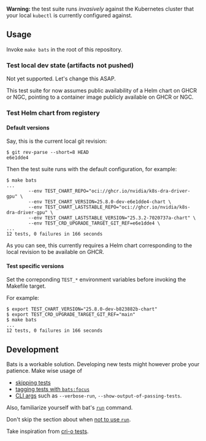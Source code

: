 **Warning:** the test suite runs _invasively_ against the Kubernetes cluster that your local `kubectl` is currently configured against.

## Usage

Invoke `make bats` in the root of this repository.


### Test local dev state (artifacts not pushed)

Not yet supported.
Let's change this ASAP.

This test suite for now assumes public availability of a Helm chart on GHCR or NGC, pointing to a container image publicly available on GHCR or NGC.

### Test Helm chart from registery

#### Default versions

Say, this is the current local git revision:

```console
$ git rev-parse --short=8 HEAD
e6e1dde4
```

Then the test suite runs with the default configuration, for example:
```console
$ make bats
...
        --env TEST_CHART_REPO="oci://ghcr.io/nvidia/k8s-dra-driver-gpu" \
        --env TEST_CHART_VERSION=25.8.0-dev-e6e1dde4-chart \
        --env TEST_CHART_LASTSTABLE_REPO="oci://ghcr.io/nvidia/k8s-dra-driver-gpu" \
        --env TEST_CHART_LASTSTABLE_VERSION="25.3.2-7020737a-chart" \
        --env TEST_CRD_UPGRADE_TARGET_GIT_REF=e6e1dde4 \
...
12 tests, 0 failures in 166 seconds
```

As you can see, this currently requires a Helm chart corresponding to the local revision to be available on GHCR.

#### Test specific versions

Set the correponding `TEST_*` environment variables before invoking the Makefile target.

For example:

```console
$ export TEST_CHART_VERSION="25.8.0-dev-b823882b-chart"
$ export TEST_CRD_UPGRADE_TARGET_GIT_REF="main"
$ make bats
...
12 tests, 0 failures in 166 seconds
```


## Development

Bats is a workable solution.
Developing new tests might however probe your patience.
Make wise usage of

* [skipping tests](https://bats-core.readthedocs.io/en/stable/writing-tests.html#skip-easily-skip-tests)
* [tagging tests with `bats:focus`](https://bats-core.readthedocs.io/en/stable/writing-tests.html#special-tags)
* [CLI args](https://bats-core.readthedocs.io/en/stable/usage.html) such as `--verbose-run`, `--show-output-of-passing-tests`.


Also, familiarize yourself with bat's [`run`](https://bats-core.readthedocs.io/en/stable/writing-tests.html#run-test-other-commands) command.

Don't skip the section about when [not to use `run`](https://bats-core.readthedocs.io/en/stable/writing-tests.html#when-not-to-use-run).

Take inspiration from [cri-o tests](https://github.com/cri-o/cri-o/tree/81e69a58c7e6ec8699b3bdd8696b1d0e25e32bfb/test).
